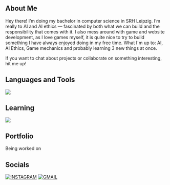 ## About Me
Hey there! 
I’m doing my bachelor in computer science in SRH Leipzig. I’m really to AI and AI ethics — fascinated by both what we can build and the responsibility that comes with it.
I also mess around with game and website development, as I love games myself, it is quite nice to try to build something I have always enjoyed doing in my free time.
What I´m up to: AI, AI Ethics, Game mechanics and probably learning 3 new things at once.

If you want to chat about projects or collaborate on something interesting, hit me up!

## Languages and Tools
<img src="https://skillicons.dev/icons?i=c,cs,cpp,github,git,python" />

## Learning
<img src="https://skillicons.dev/icons?i=html,css,js" />

## Portfolio
Being worked on

## Socials
[![INSTAGRAM](https://skillicons.dev/icons?i=instagram)](https://www.instagram.com/lucca_mourarantes/)
[![GMAIL](https://skillicons.dev/icons?i=gmail)](mailto:luccamoura101@gmail.com)
